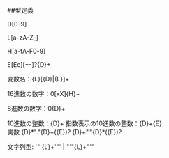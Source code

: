 
##型定義


D[0-9]

L[a-zA-Z_]

H[a-fA-F0-9]

E[Ee][+\-]?{D}+

変数名：{L}[{D}|{L}]+

16進数の数字：0[xX]{H}+

8進数の数字：0{D}+

10進数の整数：{D}+
指数表示の10進数の整数：{D}+{E}              
実数
{D}\*"."{D}+({E})?
{D}+"."{D}\*({E})?  

文字列型: '"'{L}+'"' | "'"{L}+"'"

